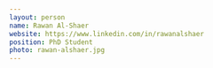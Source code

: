 ```yaml
---
layout: person
name: Rawan Al-Shaer
website: https://www.linkedin.com/in/rawanalshaer
position: PhD Student
photo: rawan-alshaer.jpg
---
```

